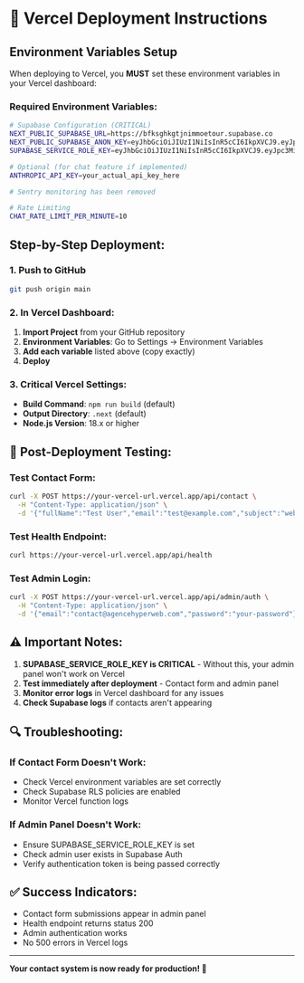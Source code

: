 # 🚀 Vercel Deployment Instructions

## Environment Variables Setup

When deploying to Vercel, you **MUST** set these environment variables in your Vercel dashboard:

### Required Environment Variables:

```bash
# Supabase Configuration (CRITICAL)
NEXT_PUBLIC_SUPABASE_URL=https://bfksghkgtjnimmoetour.supabase.co
NEXT_PUBLIC_SUPABASE_ANON_KEY=eyJhbGciOiJIUzI1NiIsInR5cCI6IkpXVCJ9.eyJpc3MiOiJzdXBhYmFzZSIsInJlZiI6ImJma3NnaGtndGpuaW1tb2V0b3VyIiwicm9sZSI6ImFub24iLCJpYXQiOjE3NTc1MzYyOTIsImV4cCI6MjA3MzExMjI5Mn0.UE0lhPsDvPyybT9YTQxGnphYEaDFUEIIwBoT9Lqy2J8
SUPABASE_SERVICE_ROLE_KEY=eyJhbGciOiJIUzI1NiIsInR5cCI6IkpXVCJ9.eyJpc3MiOiJzdXBhYmFzZSIsInJlZiI6ImJma3NnaGtndGpuaW1tb2V0b3VyIiwicm9sZSI6InNlcnZpY2Vfcm9sZSIsImlhdCI6MTc1NzUzNjI5MiwiZXhwIjoyMDczMTEyMjkyfQ.K5vJzK4EKjJ9VWqGTDSdDNE0orVRvtoU6_iFlrazRyE

# Optional (for chat feature if implemented)
ANTHROPIC_API_KEY=your_actual_api_key_here

# Sentry monitoring has been removed

# Rate Limiting
CHAT_RATE_LIMIT_PER_MINUTE=10
```

## Step-by-Step Deployment:

### 1. Push to GitHub
```bash
git push origin main
```

### 2. In Vercel Dashboard:
1. **Import Project** from your GitHub repository
2. **Environment Variables**: Go to Settings → Environment Variables
3. **Add each variable** listed above (copy exactly)
4. **Deploy**

### 3. Critical Vercel Settings:
- **Build Command**: `npm run build` (default)
- **Output Directory**: `.next` (default)
- **Node.js Version**: 18.x or higher

## 🧪 Post-Deployment Testing:

### Test Contact Form:
```bash
curl -X POST https://your-vercel-url.vercel.app/api/contact \
  -H "Content-Type: application/json" \
  -d '{"fullName":"Test User","email":"test@example.com","subject":"web-development","message":"Deployment test"}'
```

### Test Health Endpoint:
```bash
curl https://your-vercel-url.vercel.app/api/health
```

### Test Admin Login:
```bash
curl -X POST https://your-vercel-url.vercel.app/api/admin/auth \
  -H "Content-Type: application/json" \
  -d '{"email":"contact@agencehyperweb.com","password":"your-password"}'
```

## ⚠️ Important Notes:

1. **SUPABASE_SERVICE_ROLE_KEY is CRITICAL** - Without this, your admin panel won't work on Vercel
2. **Test immediately after deployment** - Contact form and admin panel
3. **Monitor error logs** in Vercel dashboard for any issues
4. **Check Supabase logs** if contacts aren't appearing

## 🔍 Troubleshooting:

### If Contact Form Doesn't Work:
- Check Vercel environment variables are set correctly
- Check Supabase RLS policies are enabled
- Monitor Vercel function logs

### If Admin Panel Doesn't Work:
- Ensure SUPABASE_SERVICE_ROLE_KEY is set
- Check admin user exists in Supabase Auth
- Verify authentication token is being passed correctly

## ✅ Success Indicators:
- Contact form submissions appear in admin panel
- Health endpoint returns status 200
- Admin authentication works
- No 500 errors in Vercel logs

---
**Your contact system is now ready for production! 🎉**